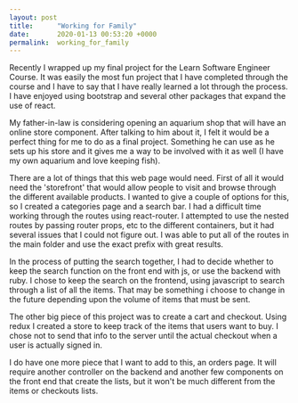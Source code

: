 ```yaml
---
layout: post
title:      "Working for Family"
date:       2020-01-13 00:53:20 +0000
permalink:  working_for_family
---
```



Recently I wrapped up my final project for the Learn Software Engineer Course.  It was easily the most fun project that I have completed through the course and I have to say that I have really learned a lot through the process.  I have enjoyed using bootstrap and several other packages that expand the use of react.

My father-in-law is considering opening an aquarium shop that will have an online store component.  After talking to him about it, I felt it would be a perfect thing for me to do as a final project.  Something he can use as he sets up his store and it gives me a way to be involved with it as well (I have my own aquarium and love keeping fish).

There are a lot of things that this web page would need.  First of all it would need the 'storefront' that would allow people to visit and browse through the different available products.  I wanted to give a couple of options for this, so I created a categories page and a search bar.  I had a difficult time working through the routes using react-router.  I attempted to use the nested routes by passing router props, etc to the different containers, but it had several issues that I could not figure out.  I was able to put all of the routes in the main folder and use the exact prefix with great results.

In the process of putting the search together, I had to decide whether to keep the search function on the front end with js, or use the backend with ruby.  I chose to keep the search on the frontend, using javascript to search through a list of all the items.  That may be something i choose to change in the future depending upon the volume of items that must be sent.

The other big piece of this project was to create a cart and checkout.  Using redux I created a store to keep track of the items that users want to buy.  I chose not to send that info to the server until the actual checkout when a user is actually signed in.


I do have one more piece that I want to add to this, an orders page.  It will require another controller on the backend and another few components on the front end that create the lists, but it won't be much different from the items or checkouts lists.
